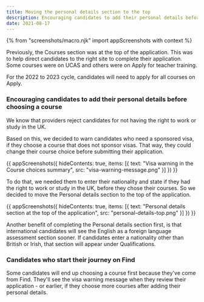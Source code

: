 ```yaml
---
title: Moving the personal details section to the top
description: Encouraging candidates to add their personal details before they choose courses.
date: 2021-08-17
---
```


{% from "screenshots/macro.njk" import appScreenshots with context %}


Previously, the Courses section was at the top of the application. This was to help direct candidates to the right site to complete their application. Some courses were on UCAS and others were on Apply for teacher training.

For the 2022 to 2023 cycle, candidates will need to apply for all courses on Apply.

### Encouraging candidates to add their personal details before choosing a course

We know that providers reject candidates for not having the right to work or study in the UK.

Based on this, we decided to warn candidates who need a sponsored visa, if they choose a course that does not sponsor visas. That way, they could change their course choice before submitting their application.

{{ appScreenshots({
  hideContents: true,
  items: [{
    text: "Visa warning in the Course choices summary",
    src: "visa-warning-message.png"
  }]
}) }}

To do that, we needed them to enter their nationality and state if they had the right to work or study in the UK, before they chose their courses. So we decided to move the Personal details section to the top of the application.

{{ appScreenshots({
  hideContents: true,
  items: [{
    text: "Personal details section at the top of the application",
    src: "personal-details-top.png"
  }]
}) }}

Another benefit of completing the Personal details section first, is that international candidates will see the English as a foreign language assessment section sooner. If candidates enter a nationality other than British or Irish, that section will appear under Qualifications.

### Candidates who start their journey on Find

Some candidates will end up choosing a course first because they've come from Find. They'll see the visa warning message when they review their application - or earlier, if they choose more courses after adding their personal details.
